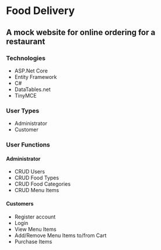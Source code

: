 # Food Delivery

## A mock website for online ordering for a restaurant

### Technologies
- ASP.Net Core
- Entity Framework
- C#
- DataTables.net
- TinyMCE

### User Types
- Administrator
- Customer

### User Functions
#### Administrator
- CRUD Users
- CRUD Food Types
- CRUD Food Categories
- CRUD Menu Items

#### Customers
- Register account
- Login
- View Menu Items
- Add/Remove Menu Items to/from Cart
- Purchase Items
